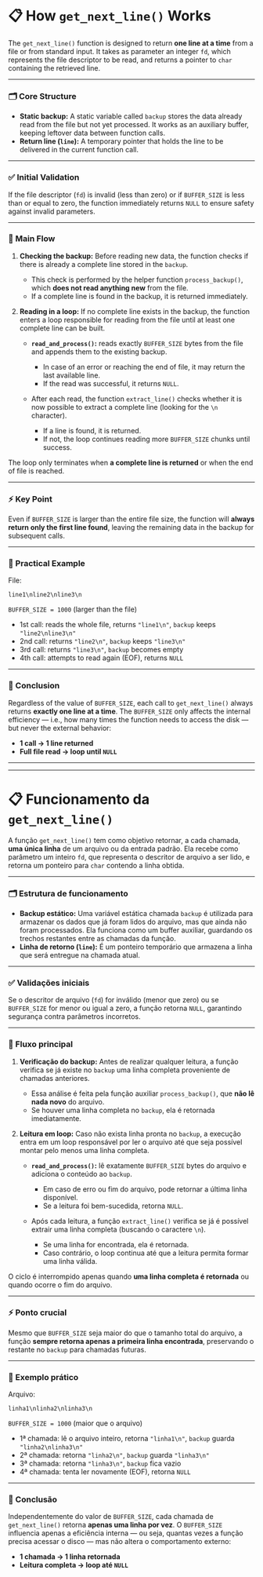 # 📋 How `get_next_line()` Works

The `get_next_line()` function is designed to return **one line at a time** from a file or from standard input. It takes as parameter an integer `fd`, which represents the file descriptor to be read, and returns a pointer to `char` containing the retrieved line.

---

### 🗂️ Core Structure

* **Static backup:**
  A static variable called `backup` stores the data already read from the file but not yet processed. It works as an auxiliary buffer, keeping leftover data between function calls.
* **Return line (`line`):**
  A temporary pointer that holds the line to be delivered in the current function call.

---

### ✅ Initial Validation

If the file descriptor (`fd`) is invalid (less than zero) or if `BUFFER_SIZE` is less than or equal to zero, the function immediately returns `NULL` to ensure safety against invalid parameters.

---

### 🔄 Main Flow

1. **Checking the backup:**
   Before reading new data, the function checks if there is already a complete line stored in the `backup`.

   * This check is performed by the helper function `process_backup()`, which **does not read anything new** from the file.
   * If a complete line is found in the backup, it is returned immediately.

2. **Reading in a loop:**
   If no complete line exists in the backup, the function enters a loop responsible for reading from the file until at least one complete line can be built.

   * **`read_and_process()`:** reads exactly `BUFFER_SIZE` bytes from the file and appends them to the existing backup.

     * In case of an error or reaching the end of file, it may return the last available line.
     * If the read was successful, it returns `NULL`.
   * After each read, the function `extract_line()` checks whether it is now possible to extract a complete line (looking for the `\n` character).

     * If a line is found, it is returned.
     * If not, the loop continues reading more `BUFFER_SIZE` chunks until success.

The loop only terminates when **a complete line is returned** or when the end of file is reached.

---

### ⚡ Key Point

Even if `BUFFER_SIZE` is larger than the entire file size, the function will **always return only the first line found**, leaving the remaining data in the backup for subsequent calls.

---

### 📝 Practical Example

File:

```
line1\nline2\nline3\n
```

`BUFFER_SIZE = 1000` (larger than the file)

* 1st call: reads the whole file, returns `"line1\n"`, `backup` keeps `"line2\nline3\n"`
* 2nd call: returns `"line2\n"`, `backup` keeps `"line3\n"`
* 3rd call: returns `"line3\n"`, `backup` becomes empty
* 4th call: attempts to read again (EOF), returns `NULL`

---

### 🎯 Conclusion

Regardless of the value of `BUFFER_SIZE`, each call to `get_next_line()` always returns **exactly one line at a time**. The `BUFFER_SIZE` only affects the internal efficiency — i.e., how many times the function needs to access the disk — but never the external behavior:

* **1 call → 1 line returned**
* **Full file read → loop until `NULL`**

---

---

# 📋 Funcionamento da `get_next_line()`

A função `get_next_line()` tem como objetivo retornar, a cada chamada, **uma única linha** de um arquivo ou da entrada padrão. Ela recebe como parâmetro um inteiro `fd`, que representa o descritor de arquivo a ser lido, e retorna um ponteiro para `char` contendo a linha obtida.

---

### 🗂️ Estrutura de funcionamento

* **Backup estático:**
  Uma variável estática chamada `backup` é utilizada para armazenar os dados que já foram lidos do arquivo, mas que ainda não foram processados. Ela funciona como um buffer auxiliar, guardando os trechos restantes entre as chamadas da função.
* **Linha de retorno (`line`):**
  É um ponteiro temporário que armazena a linha que será entregue na chamada atual.

---

### ✅ Validações iniciais

Se o descritor de arquivo (`fd`) for inválido (menor que zero) ou se `BUFFER_SIZE` for menor ou igual a zero, a função retorna `NULL`, garantindo segurança contra parâmetros incorretos.

---

### 🔄 Fluxo principal

1. **Verificação do backup:**
   Antes de realizar qualquer leitura, a função verifica se já existe no `backup` uma linha completa proveniente de chamadas anteriores.

   * Essa análise é feita pela função auxiliar `process_backup()`, que **não lê nada novo** do arquivo.
   * Se houver uma linha completa no `backup`, ela é retornada imediatamente.

2. **Leitura em loop:**
   Caso não exista linha pronta no `backup`, a execução entra em um loop responsável por ler o arquivo até que seja possível montar pelo menos uma linha completa.

   * **`read_and_process()`:** lê exatamente `BUFFER_SIZE` bytes do arquivo e adiciona o conteúdo ao `backup`.

     * Em caso de erro ou fim do arquivo, pode retornar a última linha disponível.
     * Se a leitura foi bem-sucedida, retorna `NULL`.
   * Após cada leitura, a função `extract_line()` verifica se já é possível extrair uma linha completa (buscando o caractere `\n`).

     * Se uma linha for encontrada, ela é retornada.
     * Caso contrário, o loop continua até que a leitura permita formar uma linha válida.

O ciclo é interrompido apenas quando **uma linha completa é retornada** ou quando ocorre o fim do arquivo.

---

### ⚡ Ponto crucial

Mesmo que `BUFFER_SIZE` seja maior do que o tamanho total do arquivo, a função **sempre retorna apenas a primeira linha encontrada**, preservando o restante no `backup` para chamadas futuras.

---

### 📝 Exemplo prático

Arquivo:

```
linha1\nlinha2\nlinha3\n
```

`BUFFER_SIZE = 1000` (maior que o arquivo)

* 1ª chamada: lê o arquivo inteiro, retorna `"linha1\n"`, `backup` guarda `"linha2\nlinha3\n"`
* 2ª chamada: retorna `"linha2\n"`, `backup` guarda `"linha3\n"`
* 3ª chamada: retorna `"linha3\n"`, `backup` fica vazio
* 4ª chamada: tenta ler novamente (EOF), retorna `NULL`

---

### 🎯 Conclusão

Independentemente do valor de `BUFFER_SIZE`, cada chamada de `get_next_line()` retorna **apenas uma linha por vez**. O `BUFFER_SIZE` influencia apenas a eficiência interna — ou seja, quantas vezes a função precisa acessar o disco — mas não altera o comportamento externo:

* **1 chamada → 1 linha retornada**
* **Leitura completa → loop até `NULL`**
